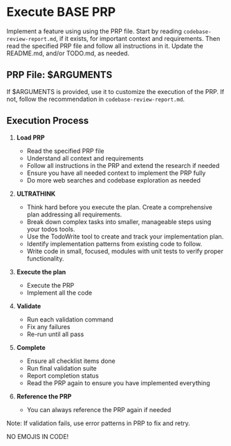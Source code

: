 # Execute BASE PRP

Implement a feature using using the PRP file. Start by reading `codebase-review-report.md`, if it exists, for important context and requirements. Then read the specified PRP file and follow all instructions in it. Update the README.md, and/or TODO.md, as needed.

## PRP File: $ARGUMENTS

If $ARGUMENTS is provided, use it to customize the execution of the PRP. If not, follow the recommendation in `codebase-review-report.md`.

## Execution Process

1. **Load PRP**
   - Read the specified PRP file
   - Understand all context and requirements
   - Follow all instructions in the PRP and extend the research if needed
   - Ensure you have all needed context to implement the PRP fully
   - Do more web searches and codebase exploration as needed

2. **ULTRATHINK**
   - Think hard before you execute the plan. Create a comprehensive plan addressing all requirements.
   - Break down complex tasks into smaller, manageable steps using your todos tools.
   - Use the TodoWrite tool to create and track your implementation plan.
   - Identify implementation patterns from existing code to follow.
   - Write code in small, focused, modules with unit tests to verify proper functionality.

3. **Execute the plan**
   - Execute the PRP
   - Implement all the code

4. **Validate**
   - Run each validation command
   - Fix any failures
   - Re-run until all pass

5. **Complete**
   - Ensure all checklist items done
   - Run final validation suite
   - Report completion status
   - Read the PRP again to ensure you have implemented everything

6. **Reference the PRP**
   - You can always reference the PRP again if needed

Note: If validation fails, use error patterns in PRP to fix and retry.

NO EMOJIS IN CODE!
